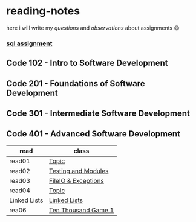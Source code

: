 # reading-notes
 here i will write my *questions* and *observations* about  assignments 😄
### [sql assignment](https://github.com/Ahmadlotfyfalah1998/reading-notes/blob/main/sql.md)


## Code 102 - Intro to Software Development
## Code 201 - Foundations of Software Development
## Code 301 - Intermediate Software Development
## Code 401 - Advanced Software Development
|read      |class                                                                                                   |   
| -------- | -------------------------------------------------------------------------------------------------------|
|read01    | [Topic](https://github.com/Ahmadlotfyfalah1998/reading-notes/blob/notes/Read-Class%2001.md)             |
|read02    |[Testing and Modules](https://github.com/Ahmadlotfyfalah1998/reading-notes/blob/main/Read-Class%2002.md)|
|read03    |[FileIO & Exceptions](https://github.com/Ahmadlotfyfalah1998/reading-notes/blob/main/read-class03.md)   |
|read04|[Topic](https://github.com/Ahmadlotfyfalah1998/reading-notes/blob/main/read-class04.md)|
|Linked Lists|[Linked Lists](https://github.com/Ahmadlotfyfalah1998/reading-notes/blob/main/read-Linked%20Lists.md)|
|rea06|[Ten Thousand Game 1](https://github.com/Ahmadlotfyfalah1998/reading-notes/blob/main/read-class06)|
